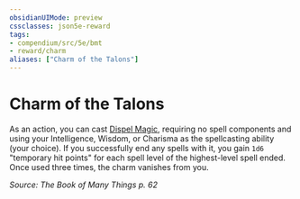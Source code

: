 ```yaml
---
obsidianUIMode: preview
cssclasses: json5e-reward
tags:
- compendium/src/5e/bmt
- reward/charm
aliases: ["Charm of the Talons"]
---
```

# Charm of the Talons

As an action, you can cast [Dispel Magic](5E2014官方资源/spells/dispel-magic.md), requiring no spell components and using your Intelligence, Wisdom, or Charisma as the spellcasting ability (your choice). If you successfully end any spells with it, you gain `1d6` "temporary hit points" for each spell level of the highest-level spell ended. Once used three times, the charm vanishes from you.

*Source: The Book of Many Things p. 62*